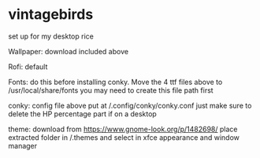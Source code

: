 # vintagebirds
set up for my desktop rice

Wallpaper: download included above

Rofi: default

Fonts: do this before installing conky. Move the 4 ttf files above to /usr/local/share/fonts you may need to create this file path first

conky: config file above put at /.config/conky/conky.conf just make sure to delete the HP percentage part if on a desktop

theme: download from https://www.gnome-look.org/p/1482698/ place extracted folder in /.themes and select in xfce appearance and window manager
